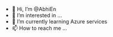- 👋 Hi, I’m @AbhiEn
- 👀 I’m interested in ...
- 🌱 I’m currently learning Azure services
- 📫 How to reach me ...

<!---
AbhiEn/AbhiEn is a ✨ special ✨ repository because its `README.md` (this file) appears on your GitHub profile.
You can click the Preview link to take a look at your changes.
--->

